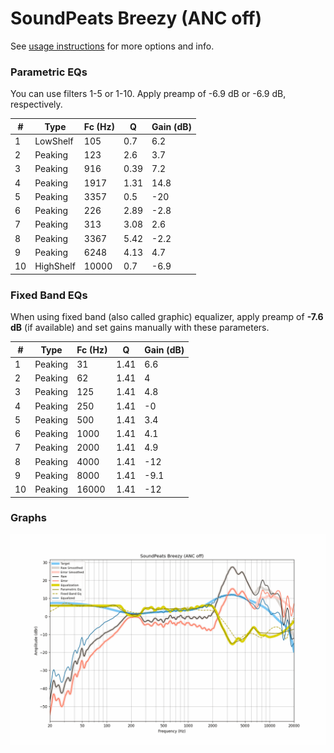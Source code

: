 # SoundPeats Breezy (ANC off)
See [usage instructions](https://github.com/jaakkopasanen/AutoEq#usage) for more options and info.

### Parametric EQs
You can use filters 1-5 or 1-10. Apply preamp of -6.9 dB or -6.9 dB, respectively.

|   # | Type      |   Fc (Hz) |    Q |   Gain (dB) |
|-----|-----------|-----------|------|-------------|
|   1 | LowShelf  |       105 | 0.7  |         6.2 |
|   2 | Peaking   |       123 | 2.6  |         3.7 |
|   3 | Peaking   |       916 | 0.39 |         7.2 |
|   4 | Peaking   |      1917 | 1.31 |        14.8 |
|   5 | Peaking   |      3357 | 0.5  |       -20   |
|   6 | Peaking   |       226 | 2.89 |        -2.8 |
|   7 | Peaking   |       313 | 3.08 |         2.6 |
|   8 | Peaking   |      3367 | 5.42 |        -2.2 |
|   9 | Peaking   |      6248 | 4.13 |         4.7 |
|  10 | HighShelf |     10000 | 0.7  |        -6.9 |

### Fixed Band EQs
When using fixed band (also called graphic) equalizer, apply preamp of **-7.6 dB** (if available) and set gains manually with these parameters.

|   # | Type    |   Fc (Hz) |    Q |   Gain (dB) |
|-----|---------|-----------|------|-------------|
|   1 | Peaking |        31 | 1.41 |         6.6 |
|   2 | Peaking |        62 | 1.41 |         4   |
|   3 | Peaking |       125 | 1.41 |         4.8 |
|   4 | Peaking |       250 | 1.41 |        -0   |
|   5 | Peaking |       500 | 1.41 |         3.4 |
|   6 | Peaking |      1000 | 1.41 |         4.1 |
|   7 | Peaking |      2000 | 1.41 |         4.9 |
|   8 | Peaking |      4000 | 1.41 |       -12   |
|   9 | Peaking |      8000 | 1.41 |        -9.1 |
|  10 | Peaking |     16000 | 1.41 |       -12   |

### Graphs
![](./SoundPeats%20Breezy%20(ANC%20off).png)
